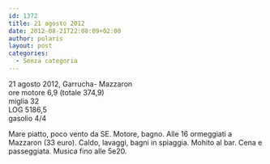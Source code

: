 ```yaml
---
id: 1372
title: 21 agosto 2012
date: 2012-08-21T22:08:09+02:00
author: polaris
layout: post
categories:
  - Senza categoria
---
```

21 agosto 2012, Garrucha- Mazzaron  
ore motore 6,9 (totale 374,9)  
miglia 32  
LOG 5186,5  
gasolio 4/4

Mare piatto, poco vento da SE. Motore, bagno. Alle 16 ormeggiati a Mazzaron (33 euro). Caldo, lavaggi, bagni in spiaggia. Mohito al bar. Cena e passeggiata. Musica fino alle 5e20.